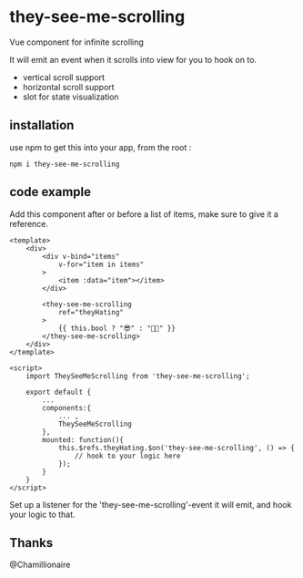 # they-see-me-scrolling
Vue component for infinite scrolling

It will emit an event when it scrolls into view for you to hook on to.

* vertical scroll support
* horizontal scroll support
* slot for state visualization

## installation
use npm to get this into your app, from the root :

`npm i they-see-me-scrolling`

## code example
Add this component after or before a list of items, make sure to give it a reference.

```
<template>
    <div>
        <div v-bind="items"
            v-for="item in items"
        >
            <item :data="item"></item>
        </div>

        <they-see-me-scrolling
            ref="theyHating"
        >
            {{ this.bool ? "😎" : "🚓💨" }}
        </they-see-me-scrolling>
    </div>
</template>

<script>
    import TheySeeMeScrolling from 'they-see-me-scrolling';
    
    export default {
        ...
        components:{
            ... ,
            TheySeeMeScrolling
        },
        mounted: function(){
            this.$refs.theyHating.$on('they-see-me-scrolling', () => {
                // hook to your logic here
            });
        }
    }
</script>
```

Set up a listener for the 'they-see-me-scrolling'-event it will emit, and hook your logic to that.

## Thanks
@Chamillionaire